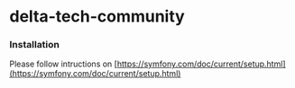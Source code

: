 # delta-tech-community

### Installation

Please follow intructions on [https://symfony.com/doc/current/setup.html](https://symfony.com/doc/current/setup.html)